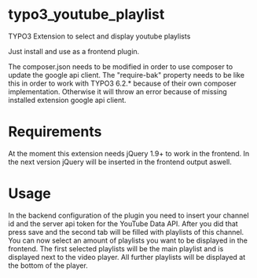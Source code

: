 # typo3_youtube_playlist
TYPO3 Extension to select and display youtube playlists

Just install and use as a frontend plugin. 

The composer.json needs to be modified in order to use composer to update the google api client.
The "require-bak" property needs to be like this in order to work with TYPO3 6.2.* because of their own composer implementation. 
Otherwise it will throw an error because of missing installed extension google api client. 

# Requirements
At the moment this extension needs jQuery 1.9+ to work in the frontend. In the next version jQuery will be inserted in the frontend output aswell.

# Usage

In the backend configuration of the plugin you need to insert your channel id and the server api token for the YouTube Data API. 
After you did that press save and the second tab will be filled with playlists of this channel. 
You can now select an amount of playlists you want to be displayed in the frontend. 
The first selected playlists will be the main playlist and is displayed next to the video player. All further playlists will be displayed at the bottom of the player. 


